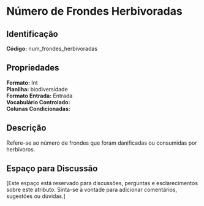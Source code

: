 # Número de Frondes Herbivoradas

## Identificação
**Código:** num_frondes_herbivoradas

## Propriedades
**Formato:** Int  
**Planilha:** biodiversidade  
**Formato Entrada:** Entrada  
**Vocabulário Controlado:**   
**Colunas Condicionadas:**   

## Descrição
Refere-se ao número de frondes que foram danificadas ou consumidas por herbívoros.

## Espaço para Discussão
[Este espaço está reservado para discussões, perguntas e esclarecimentos sobre este atributo. Sinta-se à vontade para adicionar comentários, sugestões ou dúvidas.]
